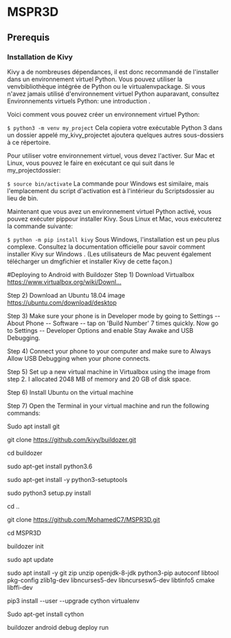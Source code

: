 # MSPR3D
 ## Prerequis
### Installation de Kivy
Kivy a de nombreuses dépendances, il est donc recommandé de l'installer dans un environnement virtuel Python. Vous pouvez utiliser la venvbibliothèque intégrée de Python ou le virtualenvpackage. Si vous n'avez jamais utilisé d'environnement virtuel Python auparavant, consultez Environnements virtuels Python: une introduction .

Voici comment vous pouvez créer un environnement virtuel Python:

`$ python3 -m venv my_project`
Cela copiera votre exécutable Python 3 dans un dossier appelé my_kivy_projectet ajoutera quelques autres sous-dossiers à ce répertoire.

Pour utiliser votre environnement virtuel, vous devez l'activer. Sur Mac et Linux, vous pouvez le faire en exécutant ce qui suit dans le my_projectdossier:

`$ source bin/activate`
La commande pour Windows est similaire, mais l'emplacement du script d'activation est à l'intérieur du Scriptsdossier au lieu de bin.

Maintenant que vous avez un environnement virtuel Python activé, vous pouvez exécuter pippour installer Kivy. Sous Linux et Mac, vous exécuterez la commande suivante:

`$ python -m pip install kivy`
Sous Windows, l'installation est un peu plus complexe. Consultez la documentation officielle pour savoir comment installer Kivy sur Windows . (Les utilisateurs de Mac peuvent également télécharger un dmgfichier et installer Kivy de cette façon.)

#Deploying to Android with Buildozer
Step 1) Download Virtualbox https://www.virtualbox.org/wiki/Downl...​

Step 2) Download an Ubuntu 18.04 image https://ubuntu.com/download/desktop​

Step 3) Make sure your phone is in Developer mode by going to Settings -- About Phone -- Software -- tap on 'Build Number' 7 times quickly. Now go to Settings -- Developer Options and enable Stay Awake and USB Debugging.

Step 4) Connect your phone to your computer and make sure to Always Allow USB Debugging when your phone connects.

Step 5) Set up a new virtual machine in Virtualbox using the image from step 2. I allocated 2048 MB of memory and 20 GB of disk space.

Step 6) Install Ubuntu on the virtual machine

Step 7) Open the Terminal in your virtual machine and run the following commands:

Sudo apt install git

git clone https://github.com/kivy/buildozer.git

cd buildozer

sudo apt-get install python3.6

sudo apt-get install -y python3-setuptools

sudo python3 setup.py install 

cd ..

git clone https://github.com/MohamedC7/MSPR3D.git

cd MSPR3D

buildozer init

sudo apt update

sudo apt install -y git zip unzip openjdk-8-jdk python3-pip autoconf libtool pkg-config zlib1g-dev libncurses5-dev libncursesw5-dev libtinfo5 cmake libffi-dev

pip3 install --user --upgrade cython virtualenv

Sudo apt-get install cython

buildozer android debug deploy run
